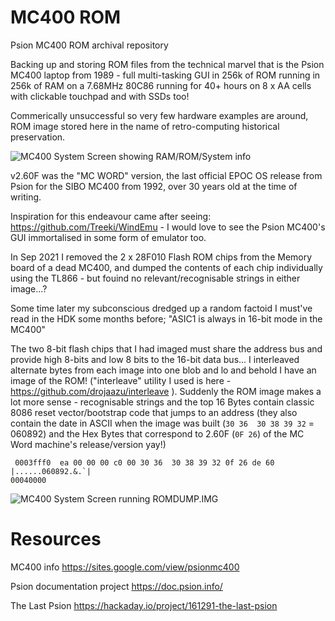 # MC400 ROM
Psion MC400 ROM archival repository

Backing up and storing ROM files from the technical marvel that is the Psion MC400 laptop from 1989 - full multi-tasking GUI in 256k of ROM running in 256k of RAM on a 7.68MHz 80C86 running for 40+ hours on 8 x AA cells with clickable touchpad and with SSDs too!

Commerically unsuccessful so very few hardware examples are around, ROM image stored here in the name of retro-computing historical preservation. 

![MC400 System Screen showing RAM/ROM/System info](https://zedstarr.files.wordpress.com/2021/09/screen2021-09-21-105648.png)

v2.60F was the "MC WORD" version, the last official EPOC OS release from Psion for the SIBO MC400 from 1992, over 30 years old at the time of writing.

Inspiration for this endeavour came after seeing: https://github.com/Treeki/WindEmu - I would love to see the Psion MC400's GUI immortalised in some form of emulator too.

In Sep 2021 I removed the 2 x 28F010 Flash ROM chips from the Memory board of a dead MC400, and dumped the contents of each chip individually using the TL866 - but fouind no relevant/recognisable strings in either image...?

Some time later my subconscious dredged up a random factoid I must've read in the HDK some months before; "ASIC1 is always in 16-bit mode in the MC400" <lightbulb on>

The two 8-bit flash chips that I had imaged must share the address bus and provide high 8-bits and low 8 bits to the 16-bit data bus... I interleaved alternate bytes from each image into one blob and lo and behold I have an image of the ROM! ("interleave" utility I used is here - https://github.com/drojaazu/interleave ). Suddenly the ROM image makes a lot more sense - recognisable strings and the top 16 Bytes contain classic 8086 reset vector/bootstrap code that jumps to an address (they also contain the date in ASCII when the image was built (``30 36  30 38 39 32`` = 060892) and the Hex Bytes that correspond to 2.60F (``0F 26``) of the MC Word machine's release/version yay!) 

``
0003fff0  ea 00 00 00 c0 00 30 36  30 38 39 32 0f 26 de 60  |......060892.&.`|``  
``00040000``  

![MC400 System Screen running ROMDUMP.IMG](https://zedstarr.files.wordpress.com/2023/01/scr_romd.png)

# Resources

MC400 info
https://sites.google.com/view/psionmc400

Psion documentation project
https://doc.psion.info/

The Last Psion
https://hackaday.io/project/161291-the-last-psion
